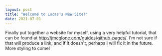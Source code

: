 ```yaml
---
layout: post
title: "Welcome to Lucas's New Site!"
date: 2021-07-01
---
```


Finally put together a website for myself, using a very helpful tutorial, that can be found at http://jmcglone.com/guides/github-pages/. I'm not sure if that will produce a link, and if it doesn't, perhaps I will fix it in the future. More styling to come!
